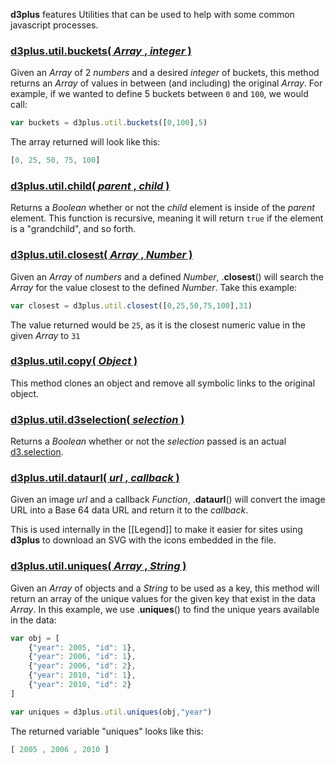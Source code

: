 **d3plus** features Utilities that can be used to help with some common javascript processes.

### <a name="buckets" href="#buckets"> d3plus.util.buckets( *Array* , *integer* )</a>

Given an *Array* of 2 *numbers* and a desired *integer* of buckets, this method returns an *Array* of values in between (and including) the original *Array*. For example, if we wanted to define 5 buckets between `0` and `100`, we would call:

```js
var buckets = d3plus.util.buckets([0,100],5)
```

The array returned will look like this:

```js
[0, 25, 50, 75, 100]
```

### <a name="child" href="#child">d3plus.util.child( *parent* , *child* )</a>

Returns a *Boolean* whether or not the *child* element is inside of the *parent* element. This function is recursive, meaning it will return `true` if the element is a "grandchild", and so forth.

### <a name="closest" href="#closest"> d3plus.util.closest( *Array* , *Number* )</a>

Given an *Array* of *numbers* and a defined *Number*, .**closest**() will search the *Array* for the value closest to the defined *Number*. Take this example:

```js
var closest = d3plus.util.closest([0,25,50,75,100],31)
```

The value returned would be `25`, as it is the closest numeric value in the given *Array* to `31`

### <a name="copy" href="#copy">d3plus.util.copy( *Object* )</a>

This method clones an object and remove all symbolic links to the original object.

### <a name="d3selection" href="#d3selection">d3plus.util.d3selection( *selection* )</a>

Returns a *Boolean* whether or not the *selection* passed is an actual [d3.selection](https://github.com/mbostock/d3/wiki/Selections).

### <a name="dataurl" href="#dataurl">d3plus.util.dataurl( *url* , *callback* )</a>

Given an image *url* and a callback *Function*, .**dataurl**() will convert the image URL into a Base 64 data URL and return it to the *callback*.

This is used internally in the [[Legend]] to make it easier for sites using **d3plus** to download an SVG with the icons embedded in the file.

### <a name="uniques" href="#uniques">d3plus.util.uniques( *Array* , *String* )</a>

Given an *Array* of objects and a *String* to be used as a key, this method will return an array of the unique values for the given key that exist in the data *Array*. In this example, we use  .**uniques**() to find the unique years available in the data:

```js
var obj = [
	{"year": 2005, "id": 1},
	{"year": 2006, "id": 1},
	{"year": 2006, "id": 2},
	{"year": 2010, "id": 1},
	{"year": 2010, "id": 2}
]

var uniques = d3plus.util.uniques(obj,"year")
```

The returned variable "uniques" looks like this:

```js
[ 2005 , 2006 , 2010 ]
```
